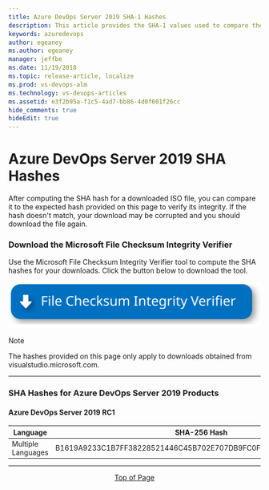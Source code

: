 ```yaml
---
title: Azure DevOps Server 2019 SHA-1 Hashes
description: This article provides the SHA-1 values used to compare the expected hash value of your download to verify your download integrity.
keywords: azuredevops
author: egeaney
ms.author: egeaney
manager: jeffbe
ms.date: 11/19/2018
ms.topic: release-article, localize
ms.prod: vs-devops-alm
ms.technology: vs-devops-articles
ms.assetid: e3f2b95a-f1c5-4ad7-bb86-4d0f601f26cc
hide_comments: true
hideEdit: true
---
```


# <a id="top"> </a>  **Azure DevOps Server 2019 SHA Hashes**
After computing the SHA hash for a downloaded ISO file, you can compare it to the expected hash provided on this page to verify its integrity. If the hash doesn't match, your download may be corrupted and you should download the file again.

### Download the Microsoft File Checksum Integrity Verifier

Use the Microsoft File Checksum Integrity Verifier tool to compute the SHA hashes for your downloads. Click the button below to download the tool.

<a href="https://support.microsoft.com/kb/841290" target="blank"><img src="_img/Download_File_Checksum_Integrity_Verifier.svg"></a> 

> [!NOTE]
> The hashes provided on this page only apply to downloads obtained from visualstudio.microsoft.com.

****

### SHA Hashes for Azure DevOps Server 2019 Products

####  Azure DevOps Server 2019 RC1

| Language |  SHA-256 Hash |                                      
| ------------------------------- | -----------------------------------------
|Multiple Languages | B1619A9233C1B7FF38228521446C45B702E707DB9FC0F181019613F5E2A86DB0

****

<center><a href="#top" data-raw-source="[Top of Page](#top)">Top of Page</a></center>
